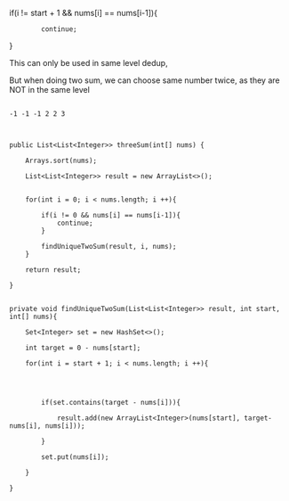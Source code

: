 

if(i != start + 1 && nums[i] == nums[i-1]){

			continue;
			
}

This can only be used in same level dedup,

But when doing two sum, we can choose same number twice, as they are NOT in the same level


```

-1 -1 -1 2 2 3



public List<List<Integer>> threeSum(int[] nums) {

	Arrays.sort(nums);

	List<List<Integer>> result = new ArrayList<>();


	for(int i = 0; i < nums.length; i ++){

		if(i != 0 && nums[i] == nums[i-1]){
			continue;
		}

		findUniqueTwoSum(result, i, nums);
	}

	return result;

}


private void findUniqueTwoSum(List<List<Integer>> result, int start, int[] nums){

	Set<Integer> set = new HashSet<>();

	int target = 0 - nums[start];

	for(int i = start + 1; i < nums.length; i ++){




		if(set.contains(target - nums[i])){

			result.add(new ArrayList<Integer>(nums[start], target-nums[i], nums[i]));

		}

		set.put(nums[i]);

	}

}
